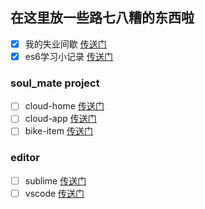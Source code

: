 ## 在这里放一些路七八糟的东西啦


- [x] 我的失业间歇 [传送门](es6blog.md)
- [x] es6学习小记录 [传送门](loser33days.md)

### soul_mate project
 - [ ] cloud-home [传送门](work_soul_mate/cloud_home/index.md)
 - [ ] cloud-app [传送门](work_soul_mate/cloud_app/index.md)
 - [ ] bike-item [传送门](work_soul_mate/bike_item/index.md)

### editor
 - [ ] sublime [传送门](editor/sublime/index.md)
 - [ ] vscode [传送门](editor/vscode/index.md)